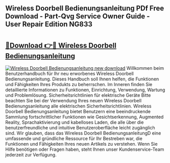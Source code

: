 ## Wireless Doorbell Bedienungsanleitung PDf Free Download - Part-Qvg Service Owner Guide - User Repair Edition NG833

# <h2><a href="http://df1rkgr.blite.top/?on=Wireless+Doorbell+Bedienungsanleitung">🔗Download 👉🔴 Wireless Doorbell Bedienungsanleitung</a></h2>

[![Wireless Doorbell Bedienungsanleitung new download](https://i.imgur.com/lujVjoI.png)](http://df1rkgr.blite.top/?on=Wireless+Doorbell+Bedienungsanleitung)
Willkommen beim Benutzerhandbuch für Ihr neu erworbenes Wireless Doorbell Bedienungsanleitung. Dieses Handbuch soll Ihnen helfen, die Funktionen und Fähigkeiten Ihres Produkts zu beherrschen. Im Inneren finden Sie detaillierte Informationen zu Funktionen, Einrichtung, Verwendung, Wartung und Problemlösung. Sicherheitsrichtlinien für elektrische Geräte Bitte beachten Sie bei der Verwendung Ihres neuen Wireless Doorbell Bedienungsanleitung alle elektrischen Sicherheitsrichtlinien. Wireless Doorbell Bedienungsanleitung bietet Benutzern eine beeindruckende Sammlung fortschrittlicher Funktionen wie Gesichtserkennung, Augmented Reality, Sprachaktivierung und kabelloses Laden, die alle über die benutzerfreundliche und intuitive Benutzeroberfläche leicht zugänglich sind. Wir glauben, dass das Wireless Doorbell BedienungsanleitungD eine umfassende und gründliche Ressource für Ihr Bestreben war, die Funktionen und Fähigkeiten Ihres neuen Artikels zu verstehen. Wenn Sie Hilfe benötigen oder Fragen haben, steht Ihnen unser Kundenservice-Team jederzeit zur Verfügung.
